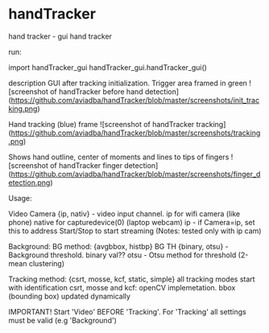 # handTracker
hand tracker - gui hand tracker

run:

  import handTracker_gui
  handTracker_gui.handTracker_gui()

description
GUI after tracking initialization. Trigger area framed in green
![screenshot of handTracker before hand detection]
(https://github.com/aviadba/handTracker/blob/master/screenshots/init_tracking.png)

Hand tracking (blue) frame
![screenshot of handTracker tracking]
(https://github.com/aviadba/handTracker/blob/master/screenshots/tracking.png)

Shows hand outline, center of moments and lines to tips of fingers
![screenshot of handTracker finger detection]
(https://github.com/aviadba/handTracker/blob/master/screenshots/finger_detection.png)

Usage:
  
  Video
    Camera {ip, nativ} - video input channel. ip for wifi camera (like phone)
      native for capturedevice(0) (laptop webcam)
    ip -  if Camera=ip, set this to address
    Start/Stop to start streaming (Notes: tested only with ip cam)
  
  Background:
    BG method: {avgbbox, histbp}
    BG TH {binary, otsu} - Background threshold. 
      binary val??
      otsu - Otsu method for threshold (2-mean clustering)
    
Tracking method: {csrt, mosse, kcf, static, simple}
  all tracking modes start with identification
  csrt,  mosse and kcf: openCV implemetation. bbox (bounding box) updated dynamically
 
IMPORTANT! 
  Start 'Video' BEFORE 'Tracking'. 
  For 'Tracking' all settings must be valid (e.g 'Background')
